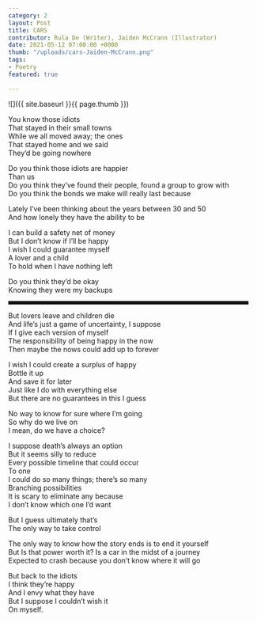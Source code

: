```yaml
---
category: 2
layout: Post
title: CARS
contributor: Rula De (Writer), Jaiden McCrann (Illustrator)
date: 2021-05-12 07:00:00 +0000
thumb: "/uploads/cars-Jaiden-McCrann.png"
tags: 
- Poetry
featured: true

---
```

![]({{ site.baseurl }}{{ page.thumb }})

You know those idiots  
That stayed in their small towns  
While we all moved away; the ones  
That stayed home and we said  
They’d be going nowhere  

Do you think those idiots are happier  
Than us  
Do you think they’ve found their people, found a group to grow with  
Do you think the bonds we make will really last because  

Lately I’ve been thinking about the years between 30 and 50  
And how lonely they have the ability to be  

I can build a safety net of money  
But I don’t know if I’ll be happy  
I wish I could guarantee myself  
A lover and a child  
To hold when I have nothing left  

Do you think they’d be okay  
Knowing they were my backups  

<hr style="margin-left: 0; max-width: 480px; border-style: solid; background-color: #000">

But lovers leave and children die  
And life’s just a game of uncertainty, I suppose  
If I give each version of myself  
The responsibility of being happy in the now  
Then maybe the nows could add up to forever  

I wish I could create a surplus of happy  
Bottle it up  
And save it for later  
Just like I do with everything else  
But there are no guarantees in this I guess  

No way to know for sure where I’m going  
So why do we live on  
I mean, do we have a choice?  

I suppose death’s always an option  
But it seems silly to reduce  
Every possible timeline that could occur  
To one  
I could do so many things; there’s so many  
Branching possibilities  
It is scary to eliminate any because  
I don’t know which one I’d want  

But I guess ultimately that’s  
The only way to take control  

The only way to know how the story ends is to end it yourself  
But Is that power worth it? Is a car in the midst of a journey  
Expected to crash because you don’t know where it will go  

But back to the idiots  
I think they’re happy  
And I envy what they have  
But I suppose I couldn’t wish it  
On myself.  